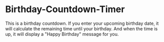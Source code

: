 # Birthday-Countdown-Timer
This is a birthday countdown. If you enter your upcoming birthday date, it will calculate the remaining time until your birthday. And when the time is up, it will display a "Happy Birthday" message for you.
